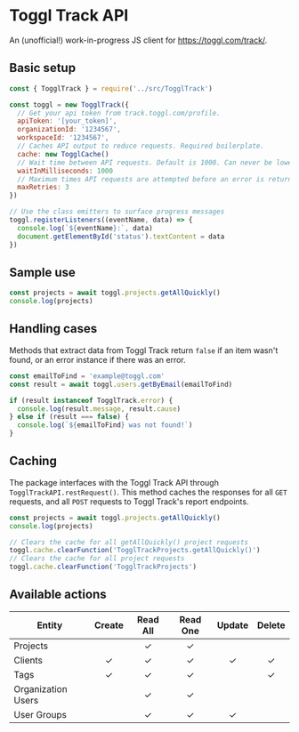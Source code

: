 # Toggl Track API

An (unofficial!) work-in-progress JS client for https://toggl.com/track/.

## Basic setup

```js
const { TogglTrack } = require('../src/TogglTrack')

const toggl = new TogglTrack({
  // Get your api token from track.toggl.com/profile.
  apiToken: '[your_token]',
  organizationId: '1234567',
  workspaceId: '1234567',
  // Caches API output to reduce requests. Required boilerplate.
  cache: new TogglCache()
  // Wait time between API requests. Default is 1000. Can never be lower than 1000.
  waitInMilliseconds: 1000
  // Maximum times API requests are attempted before an error is returned. Default is 3. Can never be lower than 1.
  maxRetries: 3
})

// Use the class emitters to surface progress messages
toggl.registerListeners((eventName, data) => {
  console.log(`${eventName}:`, data)
  document.getElementById('status').textContent = data
})
```

## Sample use

```js
const projects = await toggl.projects.getAllQuickly()
console.log(projects)
```

## Handling cases

Methods that extract data from Toggl Track return `false` if an item wasn't found, or an error instance if there was an error.

```js
const emailToFind = 'example@toggl.com'
const result = await toggl.users.getByEmail(emailToFind)

if (result instanceof TogglTrack.error) {
  console.log(result.message, result.cause)
} else if (result === false) {
  console.log(`${emailToFind} was not found!`)
}
```

## Caching

The package interfaces with the Toggl Track API through `TogglTrackAPI.restRequest()`. This method caches the responses for all `GET` requests, and all `POST` requests to Toggl Track's report endpoints.

```js
const projects = await toggl.projects.getAllQuickly()
console.log(projects)

// Clears the cache for all getAllQuickly() project requests
toggl.cache.clearFunction('TogglTrackProjects.getAllQuickly()')
// Clears the cache for all project requests
toggl.cache.clearFunction('TogglTrackProjects')
```

## Available actions

| Entity             | Create | Read All | Read One | Update | Delete |
| ------------------ | :----: | :------: | :------: | :----: | :----: |
| Projects           |        |    ✓     |    ✓     |        |        |
| Clients            |   ✓    |    ✓     |    ✓     |   ✓    |   ✓    |
| Tags               |   ✓    |    ✓     |    ✓     |        |   ✓    |
| Organization Users |        |    ✓     |    ✓     |        |        |
| User Groups        |        |    ✓     |    ✓     |   ✓    |        |
